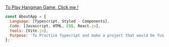 [To Play Hangman Game, Click me !](https://hangman-game-play.vercel.app/)

```javascript
const AboutApp = {
  Language: [Typescript, Styled - Components],
  Code: [Javascript, HTML, CSS, React.js],
  tools: [Vite.js],
  Purpose: 'To Practice Typecript and make a project that would be fun.',
};
```
